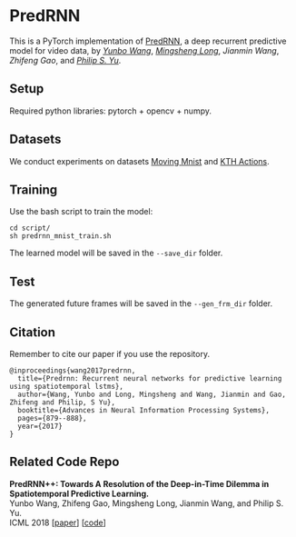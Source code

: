 # PredRNN
This is a PyTorch implementation of [PredRNN](https://papers.nips.cc/paper/6689-predrnn-recurrent-neural-networks-for-predictive-learning-using-spatiotemporal-lstms), a deep recurrent predictive model for video data, by [*Yunbo Wang*](http://people.csail.mit.edu/yunbo/), [*Mingsheng Long*](http://ise.thss.tsinghua.edu.cn/~mlong/), *Jianmin Wang*, *Zhifeng Gao*, and [*Philip S. Yu*](https://www.cs.uic.edu/PSYu).

## Setup
Required python libraries: pytorch + opencv + numpy.

## Datasets
We conduct experiments on datasets [Moving Mnist](https://1drv.ms/f/s!AuK5cwCfU3__fGzXjcOlzTQw158) and [KTH Actions](http://www.nada.kth.se/cvap/actions/).

## Training
Use the bash script to train the model:
```
cd script/
sh predrnn_mnist_train.sh
```
The learned model will be saved in the `--save_dir` folder.

## Test
The generated future frames will be saved in the `--gen_frm_dir` folder.

## Citation
Remember to cite our paper if you use the repository.
```
@inproceedings{wang2017predrnn,
  title={Predrnn: Recurrent neural networks for predictive learning using spatiotemporal lstms},
  author={Wang, Yunbo and Long, Mingsheng and Wang, Jianmin and Gao, Zhifeng and Philip, S Yu},
  booktitle={Advances in Neural Information Processing Systems},
  pages={879--888},
  year={2017}
}
```

## Related Code Repo
**PredRNN++: Towards A Resolution of the Deep-in-Time Dilemma in Spatiotemporal Predictive Learning.**  
Yunbo Wang, Zhifeng Gao, Mingsheng Long, Jianmin Wang, and Philip S. Yu.  
ICML 2018 [[paper](http://proceedings.mlr.press/v80/wang18b.html)] [[code](https://github.com/Yunbo426/predrnn-pp)]
